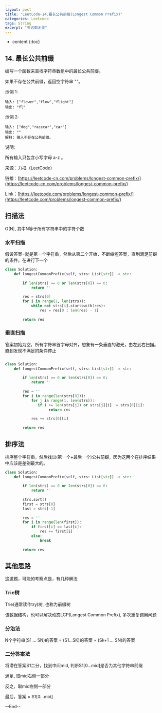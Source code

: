 ```yaml
---
layout: post
title: "LeetCode-14.最长公共前缀(Longest Common Prefix)"
categories: Leetcode
tags: String
excerpt: "多远都无畏"
---
```


* content
{:toc}

## 14. 最长公共前缀

编写一个函数来查找字符串数组中的最长公共前缀。

如果不存在公共前缀，返回空字符串 ""。

示例 1:

```
输入: ["flower","flow","flight"]
输出: "fl"
```

示例 2:

```
输入: ["dog","racecar","car"]
输出: ""
解释: 输入不存在公共前缀。
```

说明:

所有输入只包含小写字母 a-z 。

来源：力扣（LeetCode）

链接：[https://leetcode-cn.com/problems/longest-common-prefix/](https://leetcode-cn.com/problems/longest-common-prefix/)

Link：[https://leetcode.com/problems/longest-common-prefix/](https://leetcode.com/problems/longest-common-prefix/)

## 扫描法

O(N), 其中N等于所有字符串中的字符个数

### 水平扫描

假设答案=就是第一个字符串，然后从第二个开始，不断缩短答案，直到满足前缀的条件。在进行下一个

```python
class Solution:
    def longestCommonPrefix(self, strs: List[str]) -> str:
        
        if len(strs) == 0 or len(strs[0]) == 0:
            return ''
        
        res = strs[0]
        for i in range(1, len(strs)):            
            while not strs[i].startswith(res):
                res = res[0 : len(res) - 1]
            
        return res
```

### 垂直扫描

答案初始为空，所有字符串首字母对齐，想象有一条垂直的激光，由左到右扫描。直到发现不满足的条件停止

```python

class Solution:
    def longestCommonPrefix(self, strs: List[str]) -> str:
        
        if len(strs) == 0 or len(strs[0]) == 0:
            return ''
        
        res = ''
        for i in range(len(strs[0])):
            for j in range(1, len(strs)):
               if i >= len(strs[j]) or strs[j][i] != strs[0][i]:
                    return res
                
            res += strs[0][i]
            
        return res

```

## 排序法

排序整个字符串，然后找出(第一个+最后一个)公共前缀，因为这两个在排序结果中应该是差别最大的。

```python
class Solution:
    def longestCommonPrefix(self, strs: List[str]) -> str:
        
        if len(strs) == 0 or len(strs[0]) == 0:
            return ''
        
        strs.sort()
        first = strs[0]
        last = strs[-1]
    
        res = ''
        for i in range(len(first)):
            if first[i] == last[i]:
                res += first[i]
            else:
                break
            
        return res
```

## 其他思路

这道题，可能的考察点是，有几种解法

### Trie树

Trie(通常读作try)树, 也称为前缀树

该数据结构，也可以解决动态LCP(Longest Common Prefix), 多次重复调用问题

### 分治法

N个字符串(S1 ... SN)的答案 = (S1...SK)的答案 + (Sk+1 ... SN)的答案

### 二分答案法

将潜在答案S1二分，找到中间mid, 判断S1[0...mid]是否为其他字符串前缀

满足, 取mid右侧一部分

反之，取mid左侧一部分

最后，答案 = S1[0...mid]

--End--


